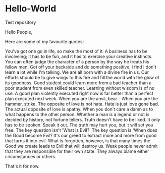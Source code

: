 # Hello-World
Test repository

Hello People,

Here are some of my favourite quotes:

  You've got one go in life, so make the most of it.
  A business has to be involveing; it has to be fun, and it has to exercise your creative instincts.
  You can often judge the character of a person by the way he treats his fellow men.
  Get off your backside and do something positive.
  I find I don't learn a lot while I'm talking.
  We are all born with a divine fire in us. Our efforts should be to give wings to this fire and fill the world with the glow of its goodness.
  Good student could learn more from a bad teacher than a poor student from even skilled teacher.
  Learning without wisdom is of no use.
  A good plan violently executed right now is far better than a perfect plan executed next week.
  When you are the anvil, bear - When you are the hammer, strike.
  The opposite of love is not hate. Hate is just love gone bad. The actual opposite of love is apathy. When you don't care a damn as to what happens to the other person.
  Whether a man is a legend or not is decided by history, not fortune tellers.
  Truth doesn't have to be liked. It only has to be spoken. Speak it out. The truth may hurt you, but it will set you free.
  The key question isn't 'What is Evil?' The key question is 'When does the Good become Evil?
  It's our greed to extract more and more from good that turns it into evil.
  What is forgotten, however, is that many times the Good we create leads to Evil that will destroy us.
  Weak people never admit that they are responsible for their own state. They always blame either circumstances or others.
  
That's it for now.

